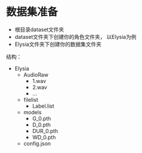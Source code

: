 # 数据集准备

* 根目录dataset文件夹
* dataset文件夹下创建你的角色文件夹， 以Elysia为例
* Elysia文件夹下创建你的数据集文件夹

结构：

- Elysia
  - AudioRaw
    - 1.wav
    - 2.wav
    - ...
  - filelist
    - Label.list
  - models
    - G_0.pth
    - D_0.pth
    - DUR_0.pth
    - WD_0.pth
  - config.json